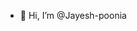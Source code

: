 - 👋 Hi, I’m @Jayesh-poonia

<!---
Jayesh-poonia/Jayesh-poonia is a ✨ special ✨ repository because its `README.md` (this file) appears on your GitHub profile.
You can click the Preview link to take a look at your changes.
--->
